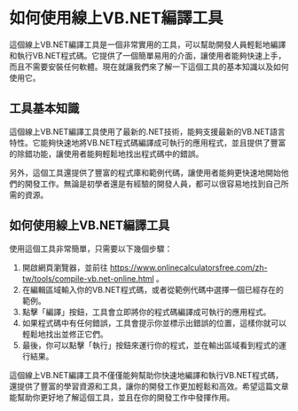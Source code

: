 如何使用線上VB.NET編譯工具
================

這個線上VB.NET編譯工具是一個非常實用的工具，可以幫助開發人員輕鬆地編譯和執行VB.NET程式碼。它提供了一個簡單易用的介面，讓使用者能夠快速上手，而且不需要安裝任何軟體。現在就讓我們來了解一下這個工具的基本知識以及如何使用它。

工具基本知識
------

這個線上VB.NET編譯工具使用了最新的.NET技術，能夠支援最新的VB.NET語言特性。它能夠快速地將VB.NET程式碼編譯成可執行的應用程式，並且提供了豐富的除錯功能，讓使用者能夠輕鬆地找出程式碼中的錯誤。

另外，這個工具還提供了豐富的程式庫和範例代碼，讓使用者能夠更快速地開始他們的開發工作。無論是初學者還是有經驗的開發人員，都可以很容易地找到自己所需的資源。

如何使用線上VB.NET編譯工具
----------------

使用這個工具非常簡單，只需要以下幾個步驟：

1. 開啟網頁瀏覽器，並前往 <https://www.onlinecalculatorsfree.com/zh-tw/tools/compile-vb.net-online.html> 。
2. 在編輯區域輸入你的VB.NET程式碼，或者從範例代碼中選擇一個已經存在的範例。
3. 點擊「編譯」按鈕，工具會立即將你的程式碼編譯成可執行的應用程式。
4. 如果程式碼中有任何錯誤，工具會提示你並標示出錯誤的位置，這樣你就可以輕鬆地找出並修正它們。
5. 最後，你可以點擊「執行」按鈕來運行你的程式，並在輸出區域看到程式的運行結果。

這個線上VB.NET編譯工具不僅僅能夠幫助你快速地編譯和執行VB.NET程式碼，還提供了豐富的學習資源和工具，讓你的開發工作更加輕鬆和高效。希望這篇文章能幫助你更好地了解這個工具，並且在你的開發工作中發揮作用。